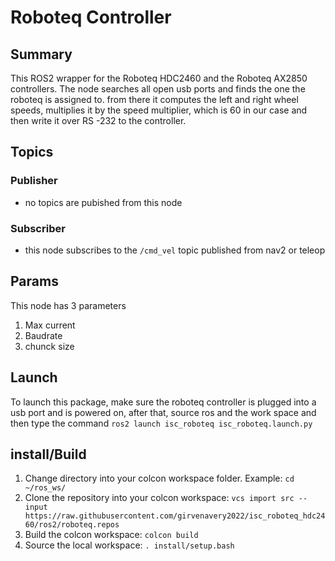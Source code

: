 # Roboteq Controller

## Summary

This ROS2 wrapper for the Roboteq HDC2460 and the Roboteq AX2850 controllers. The node searches all open 
usb ports and finds the one the roboteq is assigned to. from there it computes the left and right wheel speeds, multiplies it by 
the speed multiplier, which is 60 in our case  and then write it over RS -232 to the controller.

## Topics 

### Publisher

- no topics are pubished from this node

### Subscriber

- this node subscribes to the `/cmd_vel` topic published from nav2 or teleop

## Params 

This node has 3 parameters
 
 1. Max current
 2. Baudrate 
 3. chunck size

## Launch 

To launch this package, make sure the roboteq controller is plugged into a usb port and is powered on, after that, 
source ros and the work space and then type the command `ros2 launch isc_roboteq isc_roboteq.launch.py`

## install/Build
1. Change directory into your colcon workspace folder. Example: `cd ~/ros_ws/`
2. Clone the repository into your colcon workspace: `vcs import src --input https://raw.githubusercontent.com/girvenavery2022/isc_roboteq_hdc2460/ros2/roboteq.repos`
3. Build the colcon workspace: `colcon build`
4. Source the local workspace: `. install/setup.bash`
